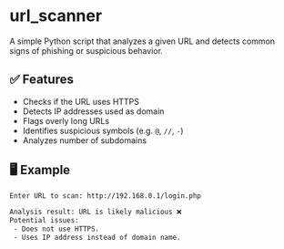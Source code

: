 # url_scanner

A simple Python script that analyzes a given URL and detects common signs of phishing or suspicious behavior.

## ✅ Features

- Checks if the URL uses HTTPS
- Detects IP addresses used as domain
- Flags overly long URLs
- Identifies suspicious symbols (e.g. `@`, `//`, `-`)
- Analyzes number of subdomains

## 🖥️ Example

```bash
Enter URL to scan: http://192.168.0.1/login.php

Analysis result: URL is likely malicious ❌
Potential issues:
 - Does not use HTTPS.
 - Uses IP address instead of domain name.
